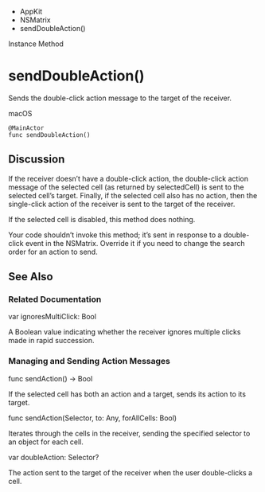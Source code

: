 

- AppKit
- NSMatrix
-  sendDoubleAction() 

Instance Method

# sendDoubleAction()

Sends the double-click action message to the target of the receiver.

macOS

``` source
@MainActor
func sendDoubleAction()
```

## Discussion

If the receiver doesn’t have a double-click action, the double-click action message of the selected cell (as returned by selectedCell) is sent to the selected cell’s target. Finally, if the selected cell also has no action, then the single-click action of the receiver is sent to the target of the receiver.

If the selected cell is disabled, this method does nothing.

Your code shouldn’t invoke this method; it’s sent in response to a double-click event in the NSMatrix. Override it if you need to change the search order for an action to send.

## See Also

### Related Documentation

var ignoresMultiClick: Bool

A Boolean value indicating whether the receiver ignores multiple clicks made in rapid succession.

### Managing and Sending Action Messages

func sendAction() -> Bool

If the selected cell has both an action and a target, sends its action to its target.

func sendAction(Selector, to: Any, forAllCells: Bool)

Iterates through the cells in the receiver, sending the specified selector to an object for each cell.

var doubleAction: Selector?

The action sent to the target of the receiver when the user double-clicks a cell.


